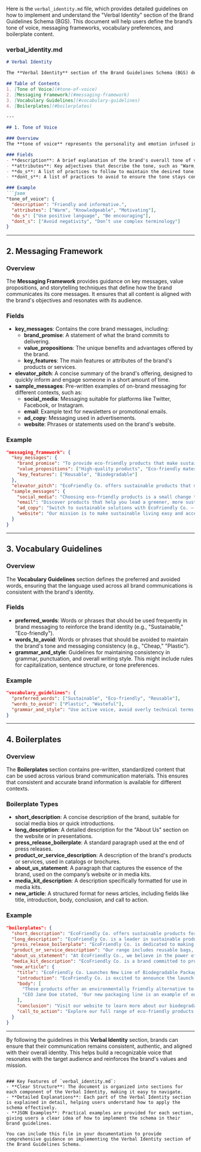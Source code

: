 Here is the `verbal_identity.md` file, which provides detailed guidelines on how to implement and understand the "Verbal Identity" section of the Brand Guidelines Schema (BGS). This document will help users define the brand’s tone of voice, messaging frameworks, vocabulary preferences, and boilerplate content.

### **verbal_identity.md**

```markdown
# Verbal Identity

The **Verbal Identity** section of the Brand Guidelines Schema (BGS) defines how a brand communicates through language, ensuring consistency, clarity, and authenticity across all touchpoints. It includes guidelines for tone of voice, messaging frameworks, vocabulary, and standardized boilerplate content.

## Table of Contents
1. [Tone of Voice](#tone-of-voice)
2. [Messaging Framework](#messaging-framework)
3. [Vocabulary Guidelines](#vocabulary-guidelines)
4. [Boilerplates](#boilerplates)

---

## 1. Tone of Voice

### Overview
The **tone of voice** represents the personality and emotion infused into a brand's communications. It reflects how the brand "speaks" to its audience and ensures that all content is consistent, whether it’s a tweet, a blog post, or an email.

### Fields
- **description**: A brief explanation of the brand's overall tone of voice. For example, "Friendly, informative, and encouraging."
- **attributes**: Key adjectives that describe the tone, such as "Warm," "Professional," or "Innovative."
- **do_s**: A list of practices to follow to maintain the desired tone. For example, "Use inclusive language," or "Speak in an active voice."
- **dont_s**: A list of practices to avoid to ensure the tone stays consistent. For example, "Avoid using technical jargon," or "Don't use overly formal language."

### Example
```json
"tone_of_voice": {
  "description": "Friendly and informative.",
  "attributes": ["Warm", "Knowledgeable", "Motivating"],
  "do_s": ["Use positive language", "Be encouraging"],
  "dont_s": ["Avoid negativity", "Don’t use complex terminology"]
}
```

---

## 2. Messaging Framework

### Overview
The **Messaging Framework** provides guidance on key messages, value propositions, and storytelling techniques that define how the brand communicates its core messages. It ensures that all content is aligned with the brand's objectives and resonates with its audience.

### Fields
- **key_messages**: Contains the core brand messages, including:
  - **brand_promise**: A statement of what the brand commits to delivering.
  - **value_propositions**: The unique benefits and advantages offered by the brand.
  - **key_features**: The main features or attributes of the brand's products or services.
- **elevator_pitch**: A concise summary of the brand's offering, designed to quickly inform and engage someone in a short amount of time.
- **sample_messages**: Pre-written examples of on-brand messaging for different contexts, such as:
  - **social_media**: Messaging suitable for platforms like Twitter, Facebook, or Instagram.
  - **email**: Example text for newsletters or promotional emails.
  - **ad_copy**: Messaging used in advertisements.
  - **website**: Phrases or statements used on the brand's website.

### Example
```json
"messaging_framework": {
  "key_messages": {
    "brand_promise": "To provide eco-friendly products that make sustainable living simple.",
    "value_propositions": ["High-quality products", "Eco-friendly materials"],
    "key_features": ["Reusable", "Biodegradable"]
  },
  "elevator_pitch": "EcoFriendly Co. offers sustainable products that make it easy to lead a greener lifestyle.",
  "sample_messages": {
    "social_media": "Choosing eco-friendly products is a small change that makes a big impact. #SustainableLiving",
    "email": "Discover products that help you lead a greener, more sustainable lifestyle.",
    "ad_copy": "Switch to sustainable solutions with EcoFriendly Co. – because every small change counts!",
    "website": "Our mission is to make sustainable living easy and accessible for everyone."
  }
}
```

---

## 3. Vocabulary Guidelines

### Overview
The **Vocabulary Guidelines** section defines the preferred and avoided words, ensuring that the language used across all brand communications is consistent with the brand's identity.

### Fields
- **preferred_words**: Words or phrases that should be used frequently in brand messaging to reinforce the brand identity (e.g., "Sustainable," "Eco-friendly").
- **words_to_avoid**: Words or phrases that should be avoided to maintain the brand's tone and messaging consistency (e.g., "Cheap," "Plastic").
- **grammar_and_style**: Guidelines for maintaining consistency in grammar, punctuation, and overall writing style. This might include rules for capitalization, sentence structure, or tone preferences.

### Example
```json
"vocabulary_guidelines": {
  "preferred_words": ["Sustainable", "Eco-friendly", "Reusable"],
  "words_to_avoid": ["Plastic", "Wasteful"],
  "grammar_and_style": "Use active voice, avoid overly technical terms, and maintain a friendly tone."
}
```

---

## 4. Boilerplates

### Overview
The **Boilerplates** section contains pre-written, standardized content that can be used across various brand communication materials. This ensures that consistent and accurate brand information is available for different contexts.

### Boilerplate Types
- **short_description**: A concise description of the brand, suitable for social media bios or quick introductions.
- **long_description**: A detailed description for the "About Us" section on the website or in presentations.
- **press_release_boilerplate**: A standard paragraph used at the end of press releases.
- **product_or_service_description**: A description of the brand's products or services, used in catalogs or brochures.
- **about_us_statement**: A paragraph that captures the essence of the brand, used on the company’s website or in media kits.
- **media_kit_description**: A description specifically formatted for use in media kits.
- **new_article**: A structured format for news articles, including fields like title, introduction, body, conclusion, and call to action.

### Example
```json
"boilerplates": {
  "short_description": "EcoFriendly Co. offers sustainable products for everyday living.",
  "long_description": "EcoFriendly Co. is a leader in sustainable products, offering a range of eco-friendly solutions that inspire individuals and businesses to adopt greener lifestyles.",
  "press_release_boilerplate": "EcoFriendly Co. is dedicated to making sustainability accessible. For more information, visit www.ecofriendlyco.com.",
  "product_or_service_description": "Our range includes reusable bags, biodegradable packaging, and eco-friendly household items.",
  "about_us_statement": "At EcoFriendly Co., we believe in the power of small changes to make a big impact.",
  "media_kit_description": "EcoFriendly Co. is a brand committed to providing eco-friendly products that inspire sustainable living.",
  "new_article": {
    "title": "EcoFriendly Co. Launches New Line of Biodegradable Packaging",
    "introduction": "EcoFriendly Co. is excited to announce the launch of our new biodegradable packaging solutions.",
    "body": [
      "These products offer an environmentally friendly alternative to traditional packaging.",
      "CEO Jane Doe stated, 'Our new packaging line is an example of our commitment to sustainability.'"
    ],
    "conclusion": "Visit our website to learn more about our biodegradable packaging solutions.",
    "call_to_action": "Explore our full range of eco-friendly products today."
  }
}
```

---

By following the guidelines in this **Verbal Identity** section, brands can ensure that their communication remains consistent, authentic, and aligned with their overall identity. This helps build a recognizable voice that resonates with the target audience and reinforces the brand's values and mission.
```

### Key Features of `verbal_identity.md`:
- **Clear Structure**: The document is organized into sections for each component of the Verbal Identity, making it easy to navigate.
- **Detailed Explanations**: Each part of the Verbal Identity section is explained in detail, helping users understand how to apply the schema effectively.
- **JSON Examples**: Practical examples are provided for each section, giving users a clear idea of how to implement the schema in their brand guidelines.

You can include this file in your documentation to provide comprehensive guidance on implementing the Verbal Identity section of the Brand Guidelines Schema.